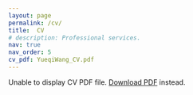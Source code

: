 ```yaml
---
layout: page
permalink: /cv/
title:  CV
# description: Professional services.
nav: true
nav_order: 5
cv_pdf: YueqiWang_CV.pdf
---
```


<!-- <h5 style="display: flex; justify-content: space-between; align-items: center;">
  <span>View or download Curriculum Vitae of Yueqi Wang</span>
  <a href="/assets/pdf/YueqiWang_CV.pdf" target="_blank" rel="noopener noreferrer">
    <i class="fa-solid fa-file-pdf"></i>
  </a>
</h5> -->


<a href="/assets/pdf/{{ page.cv_pdf }}" target="_blank" rel="noopener noreferrer" style="float: right; font-size: 2em;">
  <i class="fa-solid fa-file-pdf"></i>
</a>







<object data="/assets/pdf/YueqiWang_CV.pdf" type="application/pdf" width="100%" height="1000px">
  <p>Unable to display CV PDF file. <a href="/assets/pdf/YueqiWang_CV.pdf">Download PDF</a> instead.</p>
</object>



<!-- 
<h2>View or Download CV</h2>
<p>You can view or download my Curriculum Vitae by clicking the link below:</p> 
<p style="margin: 20px 0;"> 
  <a href="/assets/file/YueqiWang_CV.pdf.pdf" target="_blank" rel="noopener noreferrer">View Academic CV of Yueqi Wang(PDF)</a> 
</p>  
 -->

<!-- <iframe src="/assets/pdf/YueqiWang_CV.pdf" width="100%" height="600px" style="border: none;"></iframe>  -->


<!-- ---
layout: cv
permalink: /cv/
title: CV
nav: true
nav_order: 5
cv_pdf: YueqiWang_CV.pdf
--- -->